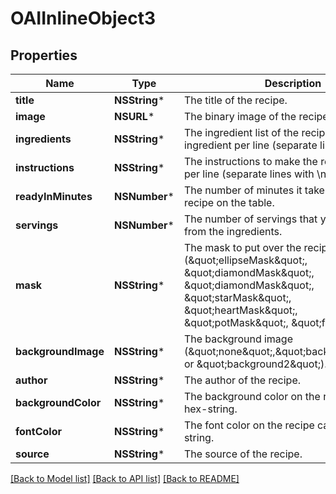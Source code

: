 # OAIInlineObject3

## Properties
Name | Type | Description | Notes
------------ | ------------- | ------------- | -------------
**title** | **NSString*** | The title of the recipe. | 
**image** | **NSURL*** | The binary image of the recipe as jpg. | 
**ingredients** | **NSString*** | The ingredient list of the recipe, one ingredient per line (separate lines with \\n). | 
**instructions** | **NSString*** | The instructions to make the recipe. One step per line (separate lines with \\n). | 
**readyInMinutes** | **NSNumber*** | The number of minutes it takes to get the recipe on the table. | 
**servings** | **NSNumber*** | The number of servings that you can make from the ingredients. | 
**mask** | **NSString*** | The mask to put over the recipe image (\&quot;ellipseMask\&quot;, \&quot;diamondMask\&quot;, \&quot;diamondMask\&quot;, \&quot;starMask\&quot;, \&quot;heartMask\&quot;, \&quot;potMask\&quot;, \&quot;fishMask\&quot;). | 
**backgroundImage** | **NSString*** | The background image (\&quot;none\&quot;,\&quot;background1\&quot;, or \&quot;background2\&quot;). | 
**author** | **NSString*** | The author of the recipe. | [optional] 
**backgroundColor** | **NSString*** | The background color on the recipe card as a hex-string. | [optional] 
**fontColor** | **NSString*** | The font color on the recipe card as a hex-string. | [optional] 
**source** | **NSString*** | The source of the recipe. | [optional] 

[[Back to Model list]](../README.md#documentation-for-models) [[Back to API list]](../README.md#documentation-for-api-endpoints) [[Back to README]](../README.md)


